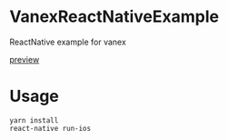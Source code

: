 # VanexReactNativeExample
ReactNative example for vanex

[preview](https://user-images.githubusercontent.com/5436704/30247586-58f1f7e4-964a-11e7-850f-6ba2bdbe995e.gif)

# Usage

```shell
yarn install
react-native run-ios
```
